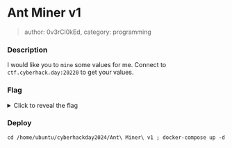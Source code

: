 # Ant Miner v1
> author: 0v3rCl0kEd, category: programming

### Description
I would like you to `mine` some values for me. Connect to `ctf.cyberhack.day:20220` to get your values.


### Flag
<details>
  <summary>Click to reveal the flag</summary>
  HCamp{MaTh_a1nT_m@th1nG}
</details>

### Deploy
```
cd /home/ubuntu/cyberhackday2024/Ant\ Miner\ v1 ; docker-compose up -d
```